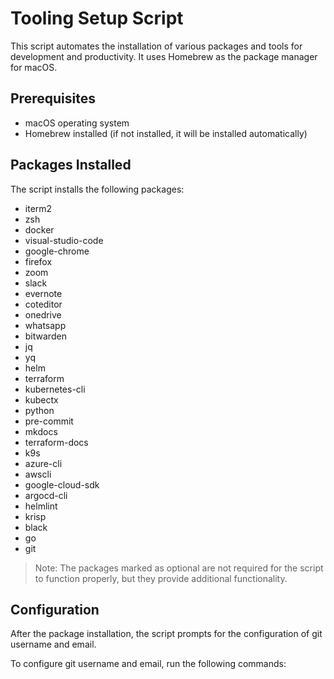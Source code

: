 # Tooling Setup Script

This script automates the installation of various packages and tools for development and productivity. It uses Homebrew as the package manager for macOS.

## Prerequisites

- macOS operating system
- Homebrew installed (if not installed, it will be installed automatically)

## Packages Installed

The script installs the following packages:

- iterm2
- zsh
- docker
- visual-studio-code
- google-chrome
- firefox
- zoom
- slack
- evernote
- coteditor
- onedrive
- whatsapp
- bitwarden
- jq
- yq
- helm
- terraform
- kubernetes-cli
- kubectx
- python
- pre-commit
- mkdocs
- terraform-docs
- k9s
- azure-cli
- awscli
- google-cloud-sdk
- argocd-cli
- helmlint
- krisp
- black
- go
- git

> Note: The packages marked as optional are not required for the script to function properly, but they provide additional functionality.

## Configuration

After the package installation, the script prompts for the configuration of git username and email.

To configure git username and email, run the following commands:

```bash